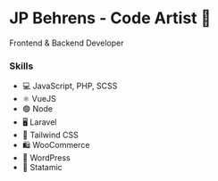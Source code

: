 # JP Behrens - Code Artist 🚀
Frontend & Backend Developer

### Skills
- 💻 JavaScript, PHP, SCSS
- ⚛️ VueJS
- 🟢 Node
- 🖥️ Laravel
- 🎨 Tailwind CSS
- 🛍️ WooCommerce
- 📝 WordPress
- 📄 Statamic
